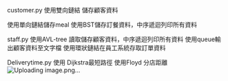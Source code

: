 customer.py 
使用雙向鏈結 儲存顧客資料

使用單向鏈結儲存meal
使用BST儲存訂餐資料，中序遞迴列印所有資料

                     
staff.py 
使用AVL-tree 讀取儲存顧客資料，中序遞迴列印所有資料
使用queue輸出顧客資料至文字檔
使用環狀鏈結在員工系統存取訂單資料

Deliverytime.py
使用 Dijkstra最短路徑 
使用Floyd 分店距離 
![Uploading image.png…]()
